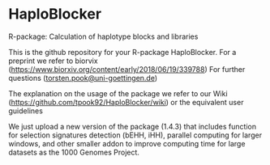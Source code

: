# HaploBlocker
R-package: Calculation of haplotype blocks and libraries

This is the github repository for your R-package HaploBlocker. 
For a preprint we refer to biorvix (https://www.biorxiv.org/content/early/2018/06/19/339788)
For further questions (torsten.pook@uni-goettingen.de)

The explanation on the usage of the package we refer to our Wiki (https://github.com/tpook92/HaploBlocker/wiki) or the equivalent user guidelines

We just upload a new version of the package (1.4.3) that includes function for selection signatures detection (bEHH, iHH), parallel computing for larger windows, and other smaller addon to improve computing time for large datasets as the 1000 Genomes Project.
